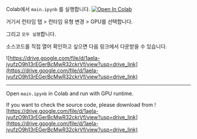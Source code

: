 
Colab에서 `main.ipynb` 를 실행합니다. [![Open In Colab](https://colab.research.google.com/assets/colab-badge.svg)](https://colab.research.google.com/github/dongjaekim-hail/TAGGC/blob/main/main.ipynb)

거기서 런타임 탭 > 런타임 유형 변경 > GPU를 선택합니다. 

그리고 `모두 실행`합니다. 

소스코드를 직접 열어 확인하고 싶으면 다음 링크에서 다운받을 수 있습니다.

![https://drive.google.com/file/d/1aeIa-jyufzO9h13rEGerBcMwR32ckrVf/view?usp=drive_link](https://drive.google.com/file/d/1aeIa-jyufzO9h13rEGerBcMwR32ckrVf/view?usp=drive_link)


---

Open `main.ipynb` in Colab and run with GPU runtime.

If you want to check the source code, please download from ![https://drive.google.com/file/d/1aeIa-jyufzO9h13rEGerBcMwR32ckrVf/view?usp=drive_link](https://drive.google.com/file/d/1aeIa-jyufzO9h13rEGerBcMwR32ckrVf/view?usp=drive_link)
